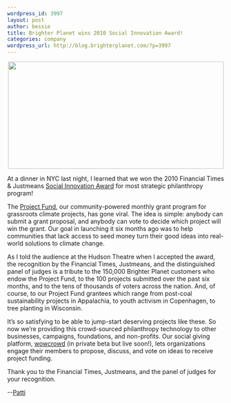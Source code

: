 ```yaml
--- 
wordpress_id: 3997
layout: post
author: bessie
title: Brighter Planet wins 2010 Social Innovation Award!
categories: company
wordpress_url: http://blog.brighterplanet.com/?p=3997
---
```

<p style="text-align: center;">
<img class="alignnone" title="2010 Social Innovation Award" src="http://farm5.static.flickr.com/4039/4461874747_f988073cee.jpg" alt="" width="500" height="248" />
</p>

At a  dinner in NYC last night, I learned that we won the 2010 Financial  Times &amp; Justmeans <a href="http://www.socialinnovationawards.com/">Social Innovation  Award</a> for most strategic philanthropy program!

The  <a href="http://brighterplanet.com/project_fund_projects">Project Fund</a>,  our community-powered monthly grant program for grassroots climate  projects, has gone viral.  The idea is simple: anybody can submit a  grant proposal, and anybody can vote to decide which project will win  the grant.  Our goal in launching it six months ago was to help  communities that lack access to seed money turn their good ideas into  real-world solutions to climate change.

As I  told the audience at the Hudson Theatre when I accepted the award, the  recognition by the Financial Times, Justmeans, and the distinguished  panel of judges is a tribute to the 150,000 Brighter Planet customers  who endow the Project Fund, to the 100 projects submitted over the past  six months, and to the tens of thousands of voters across the nation.    And, of course, to our Project Fund grantees which range from post-coal  sustainability projects in Appalachia, to youth activism in Copenhagen,  to tree planting in Wisconsin.

It’s  so satisfying to be able to jump-start deserving projects like these.   So now we’re providing this crowd-sourced philanthropy technology to  other businesses, campaigns, foundations, and non-profits.  Our social  giving platform, [wowcrowd](http://wowcrowd.com/) (in private  beta but live soon!), lets organizations engage their members to  propose, discuss, and vote on ideas to receive project funding.

Thank  you to the Financial Times, Justmeans, and the panel of judges for your  recognition.

--<a href="http://brighterplanet.com/users/pattiprairie">Patti</a>
